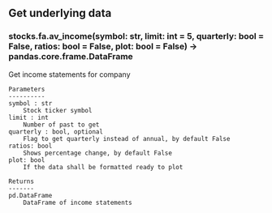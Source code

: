 ## Get underlying data 
### stocks.fa.av_income(symbol: str, limit: int = 5, quarterly: bool = False, ratios: bool = False, plot: bool = False) -> pandas.core.frame.DataFrame

Get income statements for company

    Parameters
    ----------
    symbol : str
        Stock ticker symbol
    limit : int
        Number of past to get
    quarterly : bool, optional
        Flag to get quarterly instead of annual, by default False
    ratios: bool
        Shows percentage change, by default False
    plot: bool
        If the data shall be formatted ready to plot

    Returns
    -------
    pd.DataFrame
        DataFrame of income statements
